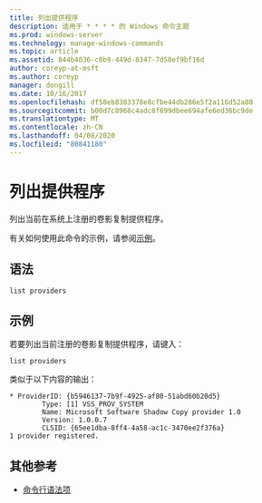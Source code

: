 ```yaml
---
title: 列出提供程序
description: 适用于 * * * * 的 Windows 命令主题
ms.prod: windows-server
ms.technology: manage-windows-commands
ms.topic: article
ms.assetid: 844b4036-c0b9-449d-8347-7d58ef9bf16d
author: coreyp-at-msft
ms.author: coreyp
manager: dongill
ms.date: 10/16/2017
ms.openlocfilehash: df58eb8383378e8cfbe44db286e5f2a116d52a88
ms.sourcegitcommit: b00d7c8968c4adc8f699dbee694afe6ed36bc9de
ms.translationtype: MT
ms.contentlocale: zh-CN
ms.lasthandoff: 04/08/2020
ms.locfileid: "80841180"
---
```

# <a name="list-providers"></a>列出提供程序



列出当前在系统上注册的卷影复制提供程序。

有关如何使用此命令的示例，请参阅[示例](#BKMK_examples)。

## <a name="syntax"></a>语法

```
list providers
```

## <a name="examples"></a><a name=BKMK_examples></a>示例

若要列出当前注册的卷影复制提供程序，请键入：
```
list providers
```
类似于以下内容的输出：
```
* ProviderID: {b5946137-7b9f-4925-af80-51abd60b20d5}
        Type: [1] VSS_PROV_SYSTEM
        Name: Microsoft Software Shadow Copy provider 1.0
        Version: 1.0.0.7
        CLSID: {65ee1dba-8ff4-4a58-ac1c-3470ee2f376a}
1 provider registered.
```

## <a name="additional-references"></a>其他参考

- [命令行语法项](command-line-syntax-key.md)